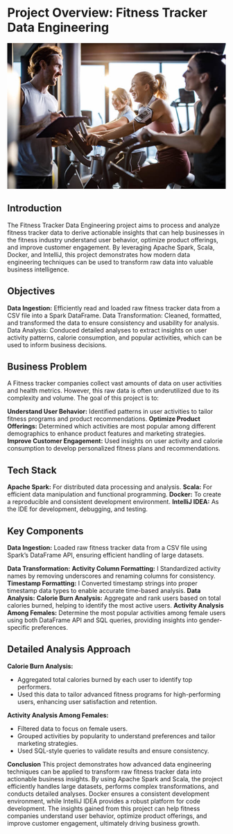 # Project Overview: Fitness Tracker Data Engineering
![Fitness Image](images/fitness_image.jpg)

## Introduction
The Fitness Tracker Data Engineering project aims to process and analyze fitness tracker data to derive actionable insights that can help businesses in the fitness industry understand user behavior, optimize product offerings, and improve customer engagement. By leveraging Apache Spark, Scala, Docker, and IntelliJ, this project demonstrates how modern data engineering techniques can be used to transform raw data into valuable business intelligence.

## Objectives
**Data Ingestion:** Efficiently read and loaded raw fitness tracker data from a CSV file into a Spark DataFrame.
Data Transformation: Cleaned, formatted, and transformed the data to ensure consistency and usability for analysis.
Data Analysis: Conduced detailed analyses to extract insights on user activity patterns, calorie consumption, and popular activities, which can be used to inform business decisions.

## Business Problem
A Fitness tracker companies collect vast amounts of data on user activities and health metrics. However, this raw data is often underutilized due to its complexity and volume. The goal of this project is to:

**Understand User Behavior:** Identified patterns in user activities to tailor fitness programs and product recommendations.
**Optimize Product Offerings:** Determined which activities are most popular among different demographics to enhance product features and marketing strategies.
**Improve Customer Engagement:** Used insights on user activity and calorie consumption to develop personalized fitness plans and recommendations.

## Tech Stack
**Apache Spark:** For distributed data processing and analysis.
**Scala:** For efficient data manipulation and functional programming.
**Docker:** To create a reproducible and consistent development environment.
**IntelliJ IDEA:** As the IDE for development, debugging, and testing.

## Key Components
**Data Ingestion:** Loaded raw fitness tracker data from a CSV file using Spark’s DataFrame API, ensuring efficient handling of large datasets.

**Data Transformation:**
**Activity Column Formatting:** I Standardized activity names by removing underscores and renaming columns for consistency.
**Timestamp Formatting:** I Converted timestamp strings into proper timestamp data types to enable accurate time-based analysis.
**Data Analysis:**
**Calorie Burn Analysis:** Aggregate and rank users based on total calories burned, helping to identify the most active users.
**Activity Analysis Among Females:** Determine the most popular activities among female users using both DataFrame API and SQL queries, providing insights into gender-specific preferences.

## Detailed Analysis Approach
**Calorie Burn Analysis:**
- Aggregated total calories burned by each user to identify top performers.
- Used this data to tailor advanced fitness programs for high-performing users, enhancing user satisfaction and retention.

**Activity Analysis Among Females:**
- Filtered data to focus on female users.
- Grouped activities by popularity to understand preferences and tailor marketing strategies.
- Used SQL-style queries to validate results and ensure consistency.

**Conclusion**
This project demonstrates how advanced data engineering techniques can be applied to transform raw fitness tracker data into actionable business insights. By using Apache Spark and Scala, the project efficiently handles large datasets, performs complex transformations, and conducts detailed analyses. Docker ensures a consistent development environment, while IntelliJ IDEA provides a robust platform for code development. The insights gained from this project can help fitness companies understand user behavior, optimize product offerings, and improve customer engagement, ultimately driving business growth.